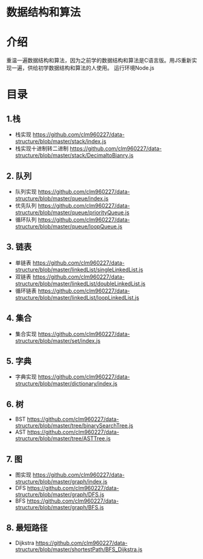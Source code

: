 # 数据结构和算法

# 介绍
重温一遍数据结构和算法，因为之前学的数据结构和算法是C语言版。用JS重新实现一遍，供给初学数据结构和算法的人使用。
运行环境Node.js

# 目录

## 1.栈
* 栈实现 https://github.com/clm960227/data-structure/blob/master/stack/index.js
* 栈实现十进制转二进制 https://github.com/clm960227/data-structure/blob/master/stack/DecimaltoBianry.js

## 2. 队列
* 队列实现 https://github.com/clm960227/data-structure/blob/master/queue/index.js
* 优先队列 https://github.com/clm960227/data-structure/blob/master/queue/priorityQueue.js
* 循环队列 https://github.com/clm960227/data-structure/blob/master/queue/loopQueue.js

## 3. 链表
* 单链表 https://github.com/clm960227/data-structure/blob/master/linkedList/singleLinkedList.js
* 双链表 https://github.com/clm960227/data-structure/blob/master/linkedList/doubleLinkedList.js
* 循环链表 https://github.com/clm960227/data-structure/blob/master/linkedList/loopLinkedList.js

## 4. 集合
* 集合实现 https://github.com/clm960227/data-structure/blob/master/set/index.js

## 5. 字典
* 字典实现 https://github.com/clm960227/data-structure/blob/master/dictionary/index.js

## 6. 树
* BST https://github.com/clm960227/data-structure/blob/master/tree/binarySearchTree.js
* AST https://github.com/clm960227/data-structure/blob/master/tree/ASTTree.js

## 7. 图
* 图实现 https://github.com/clm960227/data-structure/blob/master/graph/index.js
* DFS https://github.com/clm960227/data-structure/blob/master/graph/DFS.js
* BFS https://github.com/clm960227/data-structure/blob/master/graph/BFS.js

## 8. 最短路径
* Dijkstra https://github.com/clm960227/data-structure/blob/master/shortestPath/BFS_Dijkstra.js
